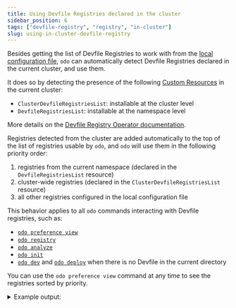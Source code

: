 ```yaml
---
title: Using Devfile Registries declared in the cluster
sidebar_position: 6
tags: ["devfile-registry", "registry", "in-cluster"]
slug: using-in-cluster-devfile-registry
---
```


Besides getting the list of Devfile Registries to work with from the [local configuration file](../../overview/configure.md#managing-devfile-registries),
`odo` can automatically detect Devfile Registries declared in the current cluster, and use them.

It does so by detecting the presence of the following [Custom Resources](https://kubernetes.io/docs/concepts/extend-kubernetes/api-extension/custom-resources/) in the current cluster:
- `ClusterDevfileRegistriesList`: installable at the cluster level
- `DevfileRegistriesList`: installable at the namespace level

More details on the [Devfile Registry Operator documentation](https://github.com/devfile/registry-operator/blob/main/REGISTRIES_LISTS.md).

Registries detected from the cluster are added automatically to the top of the list of registries usable by `odo`, and `odo` will use them in the following priority order:
1. registries from the current namespace (declared in the `DevfileRegistriesList` resource)
2. cluster-wide registries (declared in the `ClusterDevfileRegistriesList` resource) 
3. all other registries configured in the local configuration file

This behavior applies to all `odo` commands interacting with Devfile registries, such as:
- [`odo preference view`](../../command-reference/preference.md)
- [`odo registry`](../../command-reference/registry.md)
- [`odo analyze`](../../command-reference/json-output.md#odo-analyze--o-json)
- [`odo init`](../../command-reference/init.md)
- [`odo dev`](../../command-reference/dev.md) and [`odo deploy`](../../command-reference/deploy.md) when there is no Devfile in the current directory

You can use the `odo preference view` command at any time to see the registries sorted by priority.

<details>
<summary>Example output:</summary>

```shell
$ odo preference view
[...]                

Devfile registries:
 NAME                      URL                                                   SECURE 
 ns-devfile-registry       http://my-devfile-registry.my-ns.172.17.0.1.nip.io    No     
 ns-devfile-staging        https://registry.stage.devfile.io                     Yes    
 cluster-devfile-registry  http://my-devfile-registry.cluster.172.17.0.1.nip.io  No     
 cluster-devfile-staging   https://registry.stage.devfile.io                     Yes    
 cluster-devfile-prod      https://registry.devfile.io                           Yes    
 Staging                   https://registry.stage.devfile.io                     Yes     
 DefaultDevfileRegistry    https://registry.devfile.io                           Yes     

```
</details>
